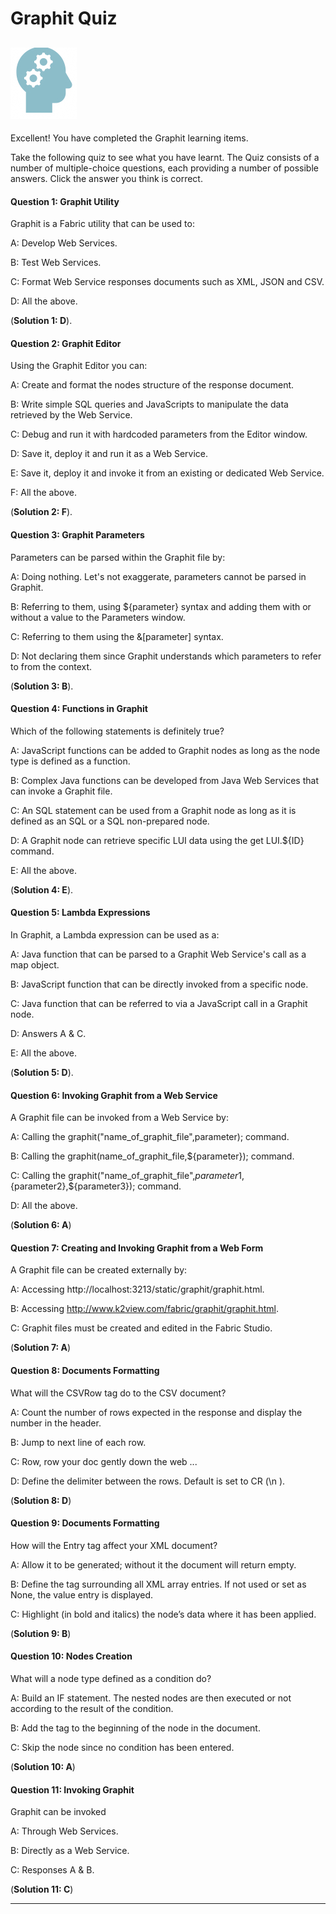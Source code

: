 # Graphit Quiz

## ![](/academy/Training_Level_1/03_fabric_basic_LU/images/Quiz.png)
Excellent! 
You have completed the Graphit learning items.


Take the following quiz to see what you have learnt. The Quiz consists of a number of multiple-choice questions, each providing a number of possible answers. Click the answer you think is correct. 



#### Question 1: Graphit Utility

Graphit is a Fabric utility that can be used to:

A: Develop Web Services.

B: Test Web Services.

C: Format Web Service responses documents such as XML, JSON and CSV.

D: All the above.

(**Solution 1: D**).


#### Question 2: Graphit Editor

Using the Graphit Editor you can:

A: Create and format the nodes structure of the response document.

B: Write simple SQL queries and JavaScripts to manipulate the data retrieved by the Web Service.

C: Debug and run it with hardcoded parameters from the Editor window.

D: Save it, deploy it and run it as a Web Service.

E: Save it, deploy it and invoke it from an existing or dedicated Web Service.

F: All the above.

(**Solution 2: F**).


#### Question 3: Graphit Parameters

Parameters can be parsed within the Graphit file by:

A: Doing nothing. Let's not exaggerate, parameters cannot be parsed in Graphit.

B: Referring to them, using ${parameter} syntax and adding them with or without a value to the Parameters window.

C: Referring to them using the &[parameter] syntax.

D: Not declaring them since Graphit understands which parameters to refer to from the context.

(**Solution 3: B**).


#### Question 4: Functions in Graphit

Which of the following statements is definitely true?

A: JavaScript functions can be added to Graphit nodes as long as the node type is defined as a function.

B: Complex Java functions can be developed from Java Web Services that can invoke a Graphit file.

C: An SQL statement can be used from a Graphit node as long as it is defined as an SQL or a SQL non-prepared node.

D: A Graphit node can retrieve specific LUI data using the get LUI.${ID} command.

E: All the above.

(**Solution 4: E**).


#### Question 5: Lambda Expressions

In Graphit, a Lambda expression can be used as a:

A: Java function that can be parsed to a Graphit Web Service's call as a map object.

B: JavaScript function that can be directly invoked from a specific node.

C: Java function that can be referred to via a JavaScript call in a Graphit node.

D: Answers A & C.

E: All the above.

(**Solution 5: D**).


#### Question 6: Invoking Graphit from a Web Service

A Graphit file can be invoked from a Web Service by:

A: Calling the graphit("name_of_graphit_file",parameter); command.

B: Calling the graphit(name_of_graphit_file,${parameter}); command.

C: Calling the graphit("name_of_graphit_file",${parameter1},${parameter2},${parameter3}); command.

D: All the above.

(**Solution 6: A**)


#### Question 7: Creating and Invoking Graphit from a Web Form

A Graphit file can be created externally by:

A: Accessing http://localhost:3213/static/graphit/graphit.html.

B: Accessing http://www.k2view.com/fabric/graphit/graphit.html.

C: Graphit files must be created and edited in the Fabric Studio.

(**Solution 7: A**)


#### Question 8: Documents Formatting

What will the CSVRow tag do to the CSV document?

A: Count the number of rows expected in the response and display the number in the header.

B: Jump to next line of each row.

C: Row, row your doc gently down the web ...

D: Define the delimiter between the rows. Default is set to CR (\n ).

(**Solution 8: D**)


#### Question 9: Documents Formatting

How will the Entry tag affect your XML document?

A: Allow it to be generated; without it the document will return empty.

B: Define the tag surrounding all XML array entries. If not used or set as None, the value entry is displayed.

C: Highlight (in bold and italics) the node’s data where it has been applied. 

(**Solution 9: B**)


#### Question 10: Nodes Creation 

What will a node type defined as a condition do?

A: Build an IF statement. The nested nodes are then executed or not according to the result of the condition.

B: Add the tag to the beginning of the node in the document.

C: Skip the node since no condition has been entered.

(**Solution 10: A**)


#### Question 11: Invoking Graphit

Graphit can be invoked

A: Through Web Services.

B: Directly as a Web Service.

C: Responses A & B.

(**Solution 11: C**)




------
